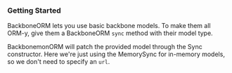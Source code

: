 ### Getting Started

BackboneORM lets you use basic backbone models. To make them all ORM-y, give them a BackboneORM `sync` method with
 their model type.

BackbonemonORM will patch the provided model through the Sync constructor. Here we're just using the MemorySync for in-memory
models, so we don't need to specify an `url`.
